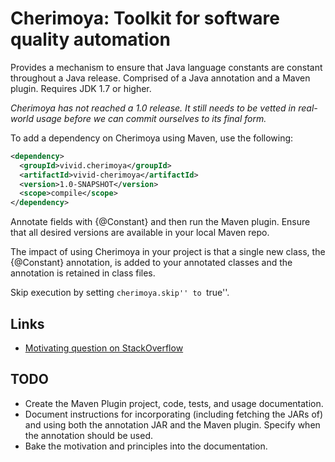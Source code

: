 # Cherimoya: Toolkit for software quality automation

Provides a mechanism to ensure that Java language constants are constant throughout a Java release.
Comprised of a Java annotation and a Maven plugin.
Requires JDK 1.7 or higher.

*Cherimoya has not reached a 1.0 release. It still needs to be vetted in real-world usage before we can commit ourselves to its final form.*

To add a dependency on Cherimoya using Maven, use the following:

```xml
<dependency>
  <groupId>vivid.cherimoya</groupId>
  <artifactId>vivid-cherimoya</artifactId>
  <version>1.0-SNAPSHOT</version>
  <scope>compile</scope>
</dependency>
```

Annotate fields with {@Constant} and then run the Maven plugin. Ensure that all desired versions are available in your local Maven repo.

The impact of using Cherimoya in your project is that a single new class, the {@Constant} annotation,
is added to your annotated classes and the annotation is retained in class files.

Skip execution by setting ``cherimoya.skip'' to ``true''.

## Links

- [Motivating question on StackOverflow](https://stackoverflow.com/questions/41393794/good-practices-for-breaking-maven-build-when-specific-class-members-change-val)

## TODO

- Create the Maven Plugin project, code, tests, and usage documentation.
- Document instructions for incorporating (including fetching the JARs of) and using both the annotation JAR and the Maven plugin. Specify when the annotation should be used.
- Bake the motivation and principles into the documentation.
